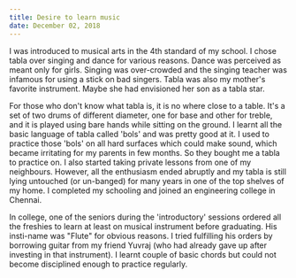 ```yaml
---
title: Desire to learn music
date: December 02, 2018
---
```


I was introduced to musical arts in the 4th standard of my school. I chose tabla over singing and dance for various reasons. Dance was perceived as meant only for girls. Singing was over-crowded and the singing teacher was infamous for using a stick on bad singers. Tabla was also my mother's favorite instrument. Maybe she had envisioned her son as a tabla star.

For those who don't know what tabla is, it is no where close to a table. It's a set of two drums of different diameter, one for base and other for treble, and it is played using bare hands while sitting on the ground. I learnt all the basic language of tabla called 'bols' and was pretty good at it. I used to practice those 'bols' on all hard surfaces which could make sound, which became irritating for my parents in few months. So they bought me a tabla to practice on. I also started taking private lessons from one of my neighbours. However, all the enthusiasm ended abruptly and my tabla is still lying untouched (or un-banged) for many years in one of the top shelves of my home. I completed my schooling and joined an engineering college in Chennai.

In college, one of the seniors during the 'introductory' sessions ordered all the freshies to learn at least on musical instrument before graduating. His insti-name was "Flute" for obvious reasons. I tried fulfilling his orders by borrowing guitar from my friend Yuvraj (who had already gave up after investing in that instrument). I learnt couple of basic chords but could not become disciplined enough to practice regularly.